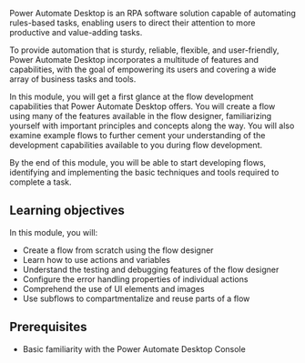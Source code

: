 Power Automate Desktop is an RPA software solution capable of automating rules-based tasks, enabling users to direct their attention to more productive and value-adding tasks.

To provide automation that is sturdy, reliable, flexible, and user-friendly, Power Automate Desktop incorporates a multitude of features and capabilities, with the goal of empowering its users and covering a wide array of business tasks and tools.

In this module, you will get a first glance at the flow development capabilities that Power Automate Desktop offers. You will create a flow using many of the features available in the flow designer, familiarizing yourself with important principles and concepts along the way. You will also examine example flows to further cement your understanding of the development capabilities available to you during flow development.

By the end of this module, you will be able to start developing flows, identifying and implementing the basic techniques and tools required to complete a task.

## Learning objectives
In this module, you will:
* Create a flow from scratch using the flow designer
* Learn how to use actions and variables
* Understand the testing and debugging features of the flow designer
* Configure the error handling properties of individual actions
* Comprehend the use of UI elements and images
* Use subflows to compartmentalize and reuse parts of a flow


## Prerequisites
* Basic familiarity with the Power Automate Desktop Console
